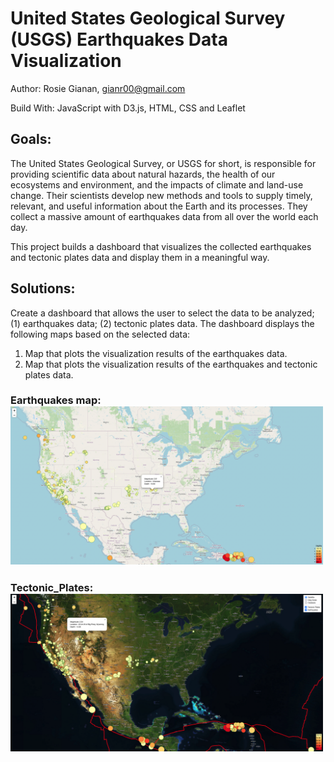 # United States Geological Survey (USGS) Earthquakes Data Visualization

Author: Rosie Gianan, gianr00@gmail.com

Build With: JavaScript with D3.js, HTML, CSS and Leaflet  

## Goals:
The United States Geological Survey, or USGS for short, is responsible for providing scientific data about natural hazards, the health of our ecosystems and environment, and the impacts of climate and land-use change. Their scientists develop new methods and tools to supply timely, relevant, and useful information about the Earth and its processes. They collect a massive amount of earthquakes data from all over the world each day. 

This project builds a dashboard that visualizes the collected earthquakes and tectonic plates data and display them in a meaningful way. 

## Solutions:
Create a dashboard that allows the user to select the data to be analyzed; (1) earthquakes data; (2) tectonic plates data. The dashboard displays the following maps based on the selected data:

1.    Map that plots the visualization results of the earthquakes data. 
2.    Map that plots the visualization results of the earthquakes and tectonic plates data. 

### Earthquakes map: <img src="Images/Earthquakes.png" width="500"> 
### Tectonic_Plates: <img src="Images/Tectonic_Plates.png" width="500">
